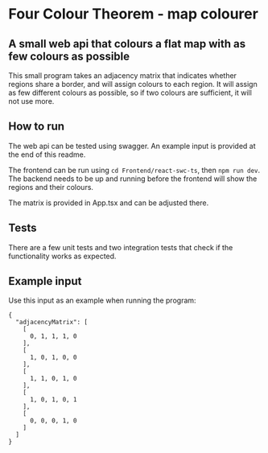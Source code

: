 # Four Colour Theorem - map colourer
## A small web api that colours a flat map with as few colours as possible
This small program takes an adjacency matrix that indicates whether regions share a border, and will assign colours to each region. It will assign as few different colours as possible, so if two colours are sufficient, it will not use more. 

## How to run
The web api can be tested using swagger. An example input is provided at the end of this readme.

The frontend can be run using `cd Frontend/react-swc-ts`, then `npm run dev`. The backend needs to be up and running before the frontend will show the regions and their colours. 

The matrix is provided in App.tsx and can be adjusted there.

## Tests
There are a few unit tests and two integration tests that check if the functionality works as expected.

## Example input
Use this input as an example when running the program:
```
{
  "adjacencyMatrix": [
    [
      0, 1, 1, 1, 0
    ],
    [
      1, 0, 1, 0, 0
    ],
    [
      1, 1, 0, 1, 0
    ],
    [
      1, 0, 1, 0, 1
    ],
    [
      0, 0, 0, 1, 0
    ]
  ]
}
```
